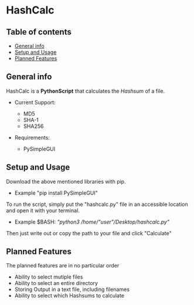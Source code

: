 # HashCalc


## Table of contents
* [General info](#general-info)
* [Setup and Usage](#setup)
* [Planned Features](#updates)

## General info
HashCalc is a **PythonScript** that calculates the *Hashsum* of a file.

* Current Support:
  -  MD5
  -  SHA-1
  -  SHA256

* Requirements:
  - PySimpleGUI
	
## Setup and Usage

Download the above mentioned libraries with pip.

* Example "pip install PySimpleGUI"

To run the script, simply put the "hashcalc.py" file in an accessible location and open it with your terminal.

* Example $BASH: *"python3 /home/"user"/Desktop/hashcalc.py"*

Then just write out or copy the path to your file and click "Calculate"

## Planned Features

The planned features are in no particular order

* Ability to select mutiple files
* Ability to select an entire directory
* Storing Output in a text file, including filenames
* Ability to select which Hashsums to calculate
